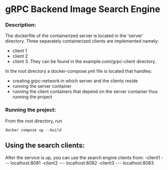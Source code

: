 # gRPC Backend Image Search Engine

### Description:
The dockerfile of the containerized server is located in the 'server' directory.
Three separately containerized clients are implemented namely:
- client 1
- client 2
- client 3 
.They can be found in the example.com/grpc-client directory.

In the root directory a docker-compose.yml file is located that handles:
 - creating grpc-network in which server and the clients reside
 - running the server container
 - running the client containers that depend on the server container thus running the project

### Running the project:
From the root directory, run
```
docker compose up --build
```

## Using the search clients:
After the service is up, you can use the search engine clients from:
-client1 ---  localhost:8081
-client2 ---  localhost:8082
-client3 ---  localhost:8083

